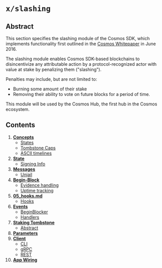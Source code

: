 <!--
order: 0
title: Slashing Overview
parent:
  title: "slashing"
-->

# `x/slashing`

## Abstract

This section specifies the slashing module of the Cosmos SDK, which implements functionality
first outlined in the [Cosmos Whitepaper](https://cosmos.network/about/whitepaper) in June 2016.

The slashing module enables Cosmos SDK-based blockchains to disincentivize any attributable action
by a protocol-recognized actor with value at stake by penalizing them ("slashing").

Penalties may include, but are not limited to:

* Burning some amount of their stake
* Removing their ability to vote on future blocks for a period of time.

This module will be used by the Cosmos Hub, the first hub in the Cosmos ecosystem.

## Contents

1. **[Concepts](01_concepts.md)**
   * [States](01_concepts.md#states)
   * [Tombstone Caps](01_concepts.md#tombstone-caps)
   * [ASCII timelines](01_concepts.md#ascii-timelines)
2. **[State](02_state.md)**
   * [Signing Info](02_state.md#signing-info)
3. **[Messages](03_messages.md)**
   * [Unjail](03_messages.md#unjail)
4. **[Begin-Block](04_begin_block.md)**
   * [Evidence handling](04_begin_block.md#evidence-handling)
   * [Uptime tracking](04_begin_block.md#uptime-tracking)
5. **[05_hooks.md](05_hooks.md)**
   * [Hooks](05_hooks.md#hooks)
6. **[Events](06_events.md)**
   * [BeginBlocker](06_events.md#beginblocker)
   * [Handlers](06_events.md#handlers)
7. **[Staking Tombstone](07_tombstone.md)**
   * [Abstract](07_tombstone.md#abstract)
8. **[Parameters](08_params.md)**
9. **[Client](09_client.md)**
    * [CLI](09_client.md#cli)
    * [gRPC](09_client.md#grpc)
    * [REST](09_client.md#rest)
10. **[App Wiring](10_app_wiring.md)**
